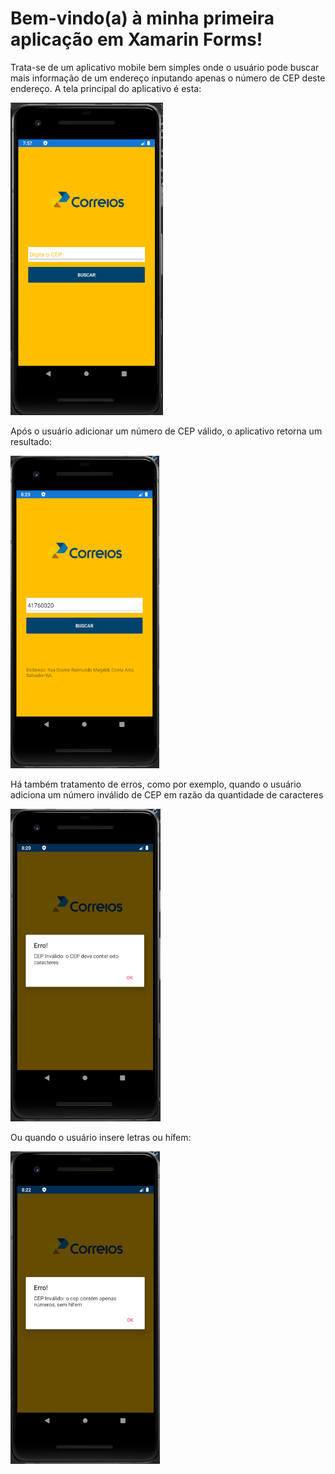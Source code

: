 <h1>Bem-vindo(a) à minha primeira aplicação em Xamarin Forms!</h1>

<p>Trata-se de um aplicativo mobile bem simples onde o usuário pode buscar mais informação de um endereço
inputando apenas o número de CEP deste endereço. A tela principal do aplicativo é esta:</p>
<img src="https://github.com/jgsneves/xamarinForms/blob/master/image.png" height="500">
<br>
<p>Após o usuário adicionar um número de CEP válido, o aplicativo retorna um resultado:</p>
<img src="https://github.com/jgsneves/xamarinForms/blob/master/resultado.png" height="500">
<br>
<p>Há também tratamento de erros, como por exemplo, quando o usuário adiciona um número inválido de CEP
em razão da quantidade de caracteres</P>
<img src="https://github.com/jgsneves/xamarinForms/blob/master/validacaoErro1.png" height="500">
<br>
<p>Ou quando o usuário insere letras ou hífem:</p>
<img src="https://github.com/jgsneves/xamarinForms/blob/master/validacaoErro2.png" height="500">

